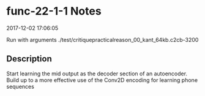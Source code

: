 # func-22-1-1 Notes

2017-12-02 17:06:05

Run with arguments ./test/critiquepracticalreason_00_kant_64kb.c2cb-3200 

## Description

Start learning the mid output as the decoder section of an autoencoder. 
Build up to a more effective use of the Conv2D encoding for learning phone sequences

